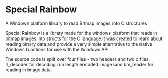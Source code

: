 # Special Rainbow

A Windows platform library to read Bitmap images into C structures

Special Rainbow is a library made for the windows platform that reads in bitmap images into structs for the C language.It was created to learn about reading binary data and provide a very simple altenrative to the native Windows functions for use with the Windows API.

The source code is split over four files - two headers and two c files. rl_decoder for decoding run length encoded imagesand bm_reader for reading in image data.
